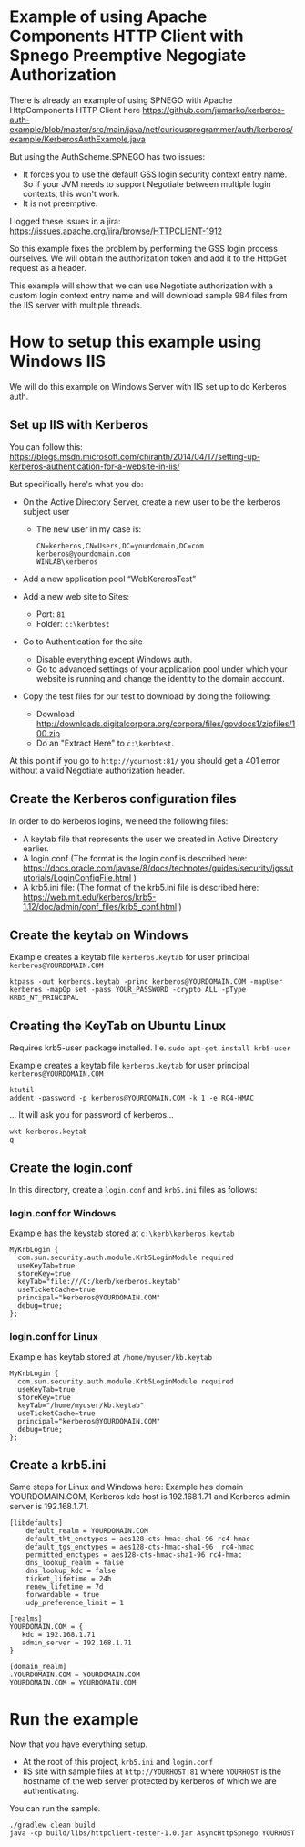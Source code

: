 # Example of using Apache Components HTTP Client with Spnego Preemptive Negogiate Authorization

There is already an example of using SPNEGO with Apache HttpComponents HTTP Client here https://github.com/jumarko/kerberos-auth-example/blob/master/src/main/java/net/curiousprogrammer/auth/kerberos/example/KerberosAuthExample.java

But using the AuthScheme.SPNEGO has two issues:

* It forces you to use the default GSS login security context entry name. So if your JVM needs to support Negotiate between multiple login contexts, this won't work.
* It is not preemptive.

I logged these issues in a jira: https://issues.apache.org/jira/browse/HTTPCLIENT-1912

So this example fixes the problem by performing the GSS login process ourselves. We will obtain the authorization token and add it to the HttpGet request as a header.

This example will show that we can use Negotiate authorization with a custom login context entry name and will download sample 984 files from the IIS server with multiple threads.

# How to setup this example using Windows IIS

We will do this example on Windows Server with IIS set up to do Kerberos auth.

## Set up IIS with Kerberos

You can follow this: 
https://blogs.msdn.microsoft.com/chiranth/2014/04/17/setting-up-kerberos-authentication-for-a-website-in-iis/

But specifically here's what you do: 

* On the Active Directory Server, create a new user to be the kerberos subject user
  * The new user in my case is:
    
    ```
    CN=kerberos,CN=Users,DC=yourdomain,DC=com
    kerberos@yourdomain.com
    WINLAB\kerberos
    ```

* Add a new application pool “WebKererosTest”
* Add a new web site to Sites:
  * Port: `81`
  * Folder: `c:\kerbtest`
* Go to Authentication for the site
  * Disable everything except Windows auth. 
  * Go to advanced settings of your application pool under which your website is running and change the identity to the domain account.
* Copy the test files for our test to download by doing the following:
  * Download http://downloads.digitalcorpora.org/corpora/files/govdocs1/zipfiles/100.zip
  * Do an "Extract Here" to `c:\kerbtest`.

At this point if you go to `http://yourhost:81/` you should get a 401 error without a valid Negotiate authorization header.

## Create the Kerberos configuration files

In order to do kerberos logins, we need the following files:

* A keytab file that represents the user we created in Active Directory earlier.
* A login.conf (The format is the login.conf is described here: https://docs.oracle.com/javase/8/docs/technotes/guides/security/jgss/tutorials/LoginConfigFile.html )
* A krb5.ini file: (The format of the krb5.ini file is described here: https://web.mit.edu/kerberos/krb5-1.12/doc/admin/conf_files/krb5_conf.html )

## Create the keytab on Windows

Example creates a keytab file `kerberos.keytab` for user principal `kerberos@YOURDOMAIN.COM`

```
ktpass -out kerberos.keytab -princ kerberos@YOURDOMAIN.COM -mapUser kerberos -mapOp set -pass YOUR_PASSWORD -crypto ALL -pType KRB5_NT_PRINCIPAL
```

## Creating the KeyTab on Ubuntu Linux

Requires krb5-user package installed. I.e. `sudo apt-get install krb5-user`

Example creates a keytab file `kerberos.keytab` for user principal `kerberos@YOURDOMAIN.COM`

```
ktutil
addent -password -p kerberos@YOURDOMAIN.COM -k 1 -e RC4-HMAC
```

... It will ask you for password of kerberos...

```
wkt kerberos.keytab
q
```

## Create the login.conf

In this directory, create a `login.conf` and `krb5.ini` files as follows:

### login.conf for Windows

Example has the keystab stored at `c:\kerb\kerberos.keytab`

```
MyKrbLogin {
  com.sun.security.auth.module.Krb5LoginModule required
  useKeyTab=true
  storeKey=true
  keyTab="file:///C:/kerb/kerberos.keytab"
  useTicketCache=true
  principal="kerberos@YOURDOMAIN.COM"
  debug=true;
};
```
 
### login.conf for Linux

Example has keytab stored at `/home/myuser/kb.keytab`

```
MyKrbLogin {
  com.sun.security.auth.module.Krb5LoginModule required
  useKeyTab=true
  storeKey=true
  keyTab="/home/myuser/kb.keytab"
  useTicketCache=true
  principal="kerberos@YOURDOMAIN.COM"
  debug=true;
};
```

## Create a krb5.ini

Same steps for Linux and Windows here:
Example has domain YOURDOMAIN.COM, Kerberos kdc host is 192.168.1.71 and Kerberos admin server is 192.168.1.71.

```
[libdefaults]
    default_realm = YOURDOMAIN.COM
    default_tkt_enctypes = aes128-cts-hmac-sha1-96 rc4-hmac
    default_tgs_enctypes = aes128-cts-hmac-sha1-96  rc4-hmac
    permitted_enctypes = aes128-cts-hmac-sha1-96 rc4-hmac
    dns_lookup_realm = false
    dns_lookup_kdc = false
    ticket_lifetime = 24h
    renew_lifetime = 7d
    forwardable = true
    udp_preference_limit = 1

[realms]
YOURDOMAIN.COM = {
   kdc = 192.168.1.71
   admin_server = 192.168.1.71
}

[domain_realm]
.YOURDOMAIN.COM = YOURDOMAIN.COM
YOURDOMAIN.COM = YOURDOMAIN.COM
```

# Run the example

Now that you have everything setup.

* At the root of this project, `krb5.ini` and `login.conf`
* IIS site with sample files at `http://YOURHOST:81` where `YOURHOST` is the hostname of the web server protected by kerberos of which we are authenticating.

You can run the sample.

```
./gradlew clean build
java -cp build/libs/httpclient-tester-1.0.jar AsyncHttpSpnego YOURHOST
```
